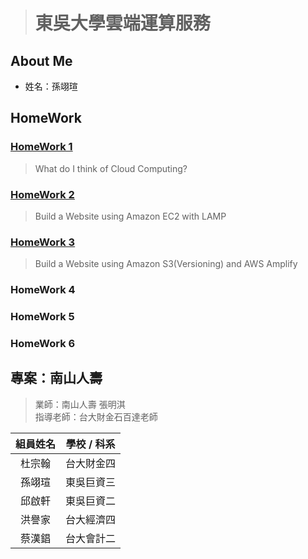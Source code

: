 > # 東吳大學雲端運算服務

## About Me
* 姓名：孫翊瑄
## HomeWork
### [HomeWork 1]() 
> What do I think of Cloud Computing?

### [HomeWork 2]() 
> Build a Website using Amazon EC2 with LAMP

### [HomeWork 3]()
> Build a Website using Amazon S3(Versioning)
and AWS Amplify

### HomeWork 4
>
### HomeWork 5
>
### HomeWork 6
>

## 專案：南山人壽 

> 業師：南山人壽 張明淇    
> 指導老師：台大財金石百達老師

| 組員姓名   | 學校 / 科系   | 
| :---: | :-------------: | 
| 杜宗翰   | 台大財金四       | 
| 孫翊瑄   | 東吳巨資三       | 
| 邱啟軒   | 東吳巨資二       |
| 洪譽家   | 台大經濟四       | 
| 蔡漢錩   | 台大會計二       | 


